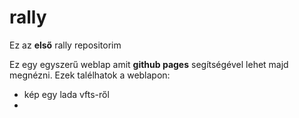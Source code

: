 # rally
Ez az **első** rally repositorim

Ez egy egyszerű weblap amit **github pages** segítségével lehet majd megnézni.
Ezek talélhatok a weblapon:
* kép egy lada vfts-ről
* 
